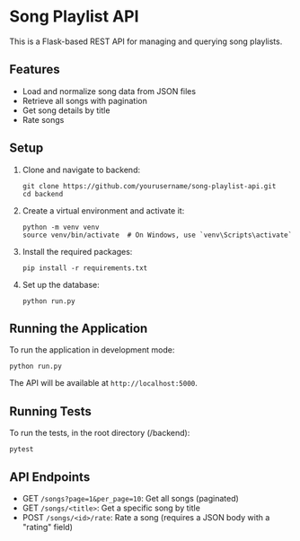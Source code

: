 # Song Playlist API

This is a Flask-based REST API for managing and querying song playlists.

## Features

- Load and normalize song data from JSON files
- Retrieve all songs with pagination
- Get song details by title
- Rate songs

## Setup

1. Clone and navigate to backend:
   ```
   git clone https://github.com/yourusername/song-playlist-api.git
   cd backend
   ```

2. Create a virtual environment and activate it:
   ```
   python -m venv venv
   source venv/bin/activate  # On Windows, use `venv\Scripts\activate`
   ```

3. Install the required packages:
   ```
   pip install -r requirements.txt
   ```

4. Set up the database:
   ```
   python run.py
   ```

## Running the Application

To run the application in development mode:

```
python run.py
```

The API will be available at `http://localhost:5000`.

## Running Tests

To run the tests, in the root directory (/backend):

```
pytest
```

## API Endpoints

- GET `/songs?page=1&per_page=10`: Get all songs (paginated)
- GET `/songs/<title>`: Get a specific song by title
- POST `/songs/<id>/rate`: Rate a song (requires a JSON body with a "rating" field)
